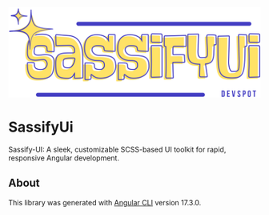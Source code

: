 ![Sassify-UI Logo](https://github.com/Sids-projects/SassifyUi/blob/main/src/assets/logo.svg)

# SassifyUi

Sassify-UI: A sleek, customizable SCSS-based UI toolkit for rapid, responsive Angular development.

## About

This library was generated with [Angular CLI](https://github.com/angular/angular-cli) version 17.3.0.
